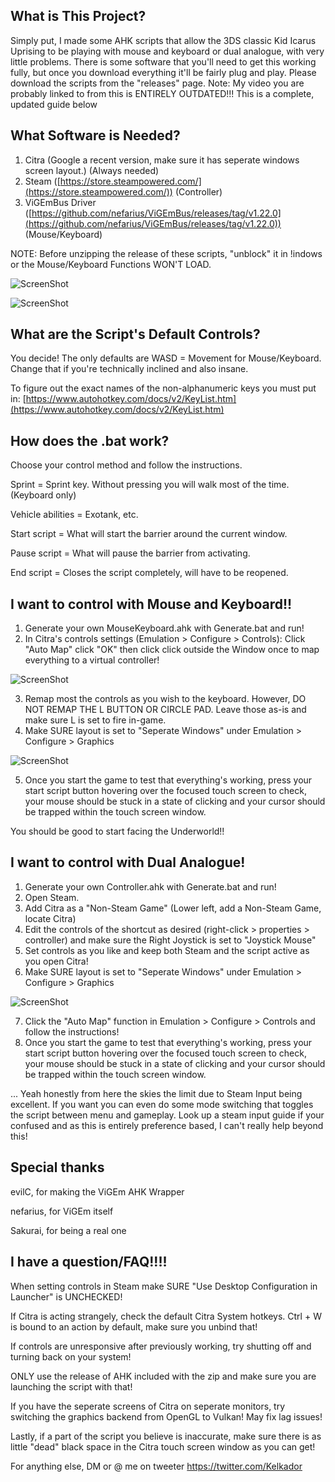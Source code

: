 ## What is This Project?
Simply put, I made some AHK scripts that allow the 3DS classic Kid Icarus Uprising to be playing with mouse and keyboard or dual analogue, with very little problems. There is some software that you'll need to get this working fully, but once you download everything it'll be fairly plug and play. Please download the scripts from the "releases" page. Note: My video you are probably linked to from this is ENTIRELY OUTDATED!!! This is a complete, updated guide below

## What Software is Needed?
1. Citra (Google a recent version, make sure it has seperate windows screen layout.) (Always needed)
2. Steam ([https://store.steampowered.com/](https://store.steampowered.com/)) (Controller)
3. ViGEmBus Driver ([https://github.com/nefarius/ViGEmBus/releases/tag/v1.22.0](https://github.com/nefarius/ViGEmBus/releases/tag/v1.22.0)) (Mouse/Keyboard)

NOTE: Before unzipping the release of these scripts, "unblock" it in !indows or the Mouse/Keyboard Functions WON'T LOAD.

![ScreenShot](https://i.imgur.com/hL90WgX.png)

![ScreenShot](https://i.imgur.com/e2YruCf.png)

## What are the Script's Default Controls?
You decide! The only defaults are WASD = Movement for Mouse/Keyboard. Change that if you're technically inclined and also insane.

To figure out the exact names of the non-alphanumeric keys you must put in: [https://www.autohotkey.com/docs/v2/KeyList.htm](https://www.autohotkey.com/docs/v2/KeyList.htm)

## How does the .bat work?
Choose your control method and follow the instructions.

Sprint = Sprint key. Without pressing you will walk most of the time. (Keyboard only)

Vehicle abilities = Exotank, etc.

Start script = What will start the barrier around the current window.

Pause script = What will pause the barrier from activating.

End script = Closes the script completely, will have to be reopened.

## I want to control with Mouse and Keyboard!!
1. Generate your own MouseKeyboard.ahk with Generate.bat and run!
2. In Citra's controls settings (Emulation > Configure > Controls): Click "Auto Map" click "OK" then click click outside the Window once to map everything to a virtual controller!

![ScreenShot](https://i.imgur.com/HjBv41Z.png)

3. Remap most the controls as you wish to the keyboard. However, DO NOT REMAP THE L BUTTON OR CIRCLE PAD. Leave those as-is and make sure L is set to fire in-game.
4. Make SURE layout is set to "Seperate Windows" under Emulation > Configure > Graphics

![ScreenShot](https://i.imgur.com/jCIUPZm.png)

5. Once you start the game to test that everything's working, press your start script button hovering over the focused touch screen to check, your mouse should be stuck in a state of clicking and your cursor should be trapped within the touch screen window.

You should be good to start facing the Underworld!!

## I want to control with Dual Analogue!
1. Generate your own Controller.ahk with Generate.bat and run!
2. Open Steam.
3. Add Citra as a "Non-Steam Game" (Lower left, add a Non-Steam Game, locate Citra)
4. Edit the controls of the shortcut as desired (right-click > properties > controller) and make sure the Right Joystick is set to "Joystick Mouse"
5. Set controls as you like and keep both Steam and the script active as you open Citra!
6. Make SURE layout is set to "Seperate Windows" under Emulation > Configure > Graphics

![ScreenShot](https://i.imgur.com/jCIUPZm.png)

7. Click the "Auto Map" function in Emulation > Configure > Controls and follow the instructions!
8. Once you start the game to test that everything's working, press your start script button hovering over the focused touch screen to check, your mouse should be stuck in a state of clicking and your cursor should be trapped within the touch screen window.

... Yeah honestly from here the skies the limit due to Steam Input being excellent. If you want you can even do some mode switching that toggles the script between menu and gameplay. Look up a steam input guide if your confused and as this is entirely preference based, I can't really help beyond this!

## Special thanks

evilC, for making the ViGEm AHK Wrapper

nefarius, for ViGEm itself

Sakurai, for being a real one

## I have a question/FAQ!!!!

When setting controls in Steam make SURE "Use Desktop Configuration in Launcher" is UNCHECKED!

If Citra is acting strangely, check the default Citra System hotkeys. Ctrl + W is bound to an action by default, make sure you unbind that!

If controls are unresponsive after previously working, try shutting off and turning back on your system!

ONLY use the release of AHK included with the zip and make sure you are launching the script with that!

If you have the seperate screens of Citra on seperate monitors, try switching the graphics backend from OpenGL to Vulkan! May fix lag issues!

Lastly, if a part of the script you believe is inaccurate, make sure there is as little "dead" black space in the Citra touch screen window as you can get!

For anything else, DM or @ me on tweeter https://twitter.com/Kelkador

